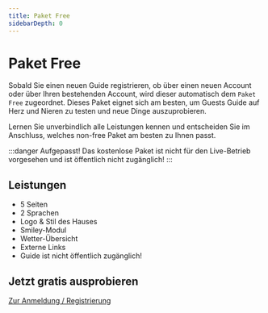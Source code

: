 ```yaml
---
title: Paket Free
sidebarDepth: 0
---
```

# Paket Free

Sobald Sie einen neuen Guide registrieren, ob über einen neuen Account oder über Ihren bestehenden Account, wird dieser automatisch dem `Paket Free` zugeordnet. Dieses Paket eignet sich am besten, um Guests Guide auf Herz und Nieren zu testen und neue Dinge auszuprobieren. 

Lernen Sie unverbindlich alle Leistungen kennen und entscheiden Sie im Anschluss, welches non-free Paket am besten zu Ihnen passt.

:::danger Aufgepasst!
Das kostenlose Paket ist nicht für den Live-Betrieb vorgesehen und ist öffentlich nicht zugänglich!
:::

## Leistungen

- 5 Seiten
- 2 Sprachen
- Logo & Stil des Hauses
- Smiley-Modul
- Wetter-Übersicht
- Externe Links
- Guide ist nicht öffentlich zugänglich!

## Jetzt gratis ausprobieren

[Zur Anmeldung / Registrierung](https://guestsguide.com/cms)
